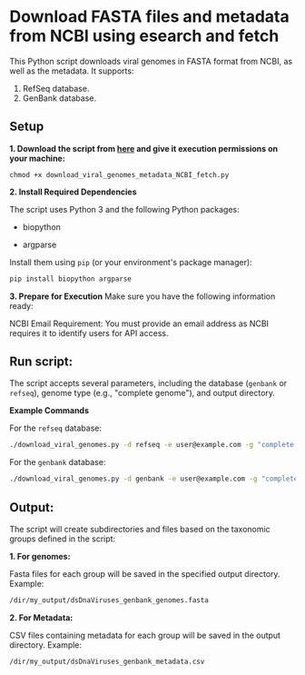 # Download FASTA files and metadata from NCBI using esearch and fetch

This Python script downloads viral genomes in FASTA format from NCBI, as well as the metadata. It supports:
1. RefSeq database.
2. GenBank database.

## **Setup**

**1. Download the script from [here](https://github.com/agudeloromero/Download_fasta_NCBI/blob/main/Download_fasta_metadata_fetch/download_viral_genomes_metadata_NCBI_fetch.py) and give it execution permissions on your machine:**
```
chmod +x download_viral_genomes_metadata_NCBI_fetch.py
```

**2. Install Required Dependencies**

The script uses Python 3 and the following Python packages:

* biopython

* argparse

Install them using `pip` (or your environment's package manager):
```bash
pip install biopython argparse
```

**3. Prepare for Execution**
Make sure you have the following information ready:

NCBI Email Requirement: You must provide an email address as NCBI requires it to identify users for API access.

## **Run script:**

The script accepts several parameters, including the database (`genbank` or `refseq`), genome type (e.g., "complete genome"), and output directory.

**Example Commands**

For the `refseq` database:
```bash
./download_viral_genomes.py -d refseq -e user@example.com -g "complete genome" -o /path/to/output_directory
```

For the `genbank` database:
```bash
./download_viral_genomes.py -d genbank -e user@example.com -g "complete genome" -o /path/to/output_directory
```

## **Output:**

The script will create subdirectories and files based on the taxonomic groups defined in the script:

**1. For genomes:**

Fasta files for each group will be saved in the specified output directory. Example:
```bash
/dir/my_output/dsDnaViruses_genbank_genomes.fasta
```

**2. For Metadata:**

CSV files containing metadata for each group will be saved in the output directory. Example:
```bash
/dir/my_output/dsDnaViruses_genbank_metadata.csv
```
